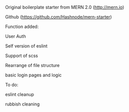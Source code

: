 Original boilerplate starter from MERN 2.0 (http://mern.io)

Github (https://github.com/Hashnode/mern-starter)

Function added:

User Auth

Self version of eslint

Support of scss

Rearrange of file structure

basic login pages and logic

To do:

eslint cleanup

rubbish cleaning
